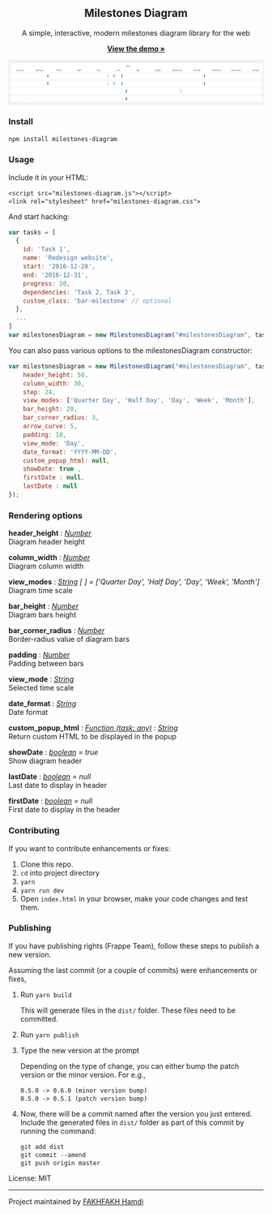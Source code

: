 <div align="center">
    <h2>Milestones Diagram</h2>
    <p align="center">
        <p>A simple, interactive, modern milestones diagram library for the web</p>
        <a href="https://github.com/Hamdi-FAKHFAKH/Milestones-Diagram.git">
            <b>View the demo »</b>
        </a>
    </p>
</div>

<p align="center">
    <a href="https://github.com/Hamdi-FAKHFAKH/Milestones-Diagram.git">
        <img src="https://github.com/Hamdi-FAKHFAKH/Milestones-Diagram/blob/main/milestones-diagram.png" align="center">
    </a>
</p>

### Install
```
npm install milestones-diagram
```

### Usage
Include it in your HTML:
```
<script src="milestones-diagram.js"></script>
<link rel="stylesheet" href="milestones-diagram.css">
```

And start hacking:
```js
var tasks = [
  {
    id: 'Task 1',
    name: 'Redesign website',
    start: '2016-12-28',
    end: '2016-12-31',
    progress: 20,
    dependencies: 'Task 2, Task 3',
    custom_class: 'bar-milestone' // optional
  },
  ...
]
var milestonesDiagram = new MilestonesDiagram("#milestonesDiagram", tasks);
```

You can also pass various options to the milestonesDiagram constructor:
```js
var milestonesDiagram = new MilestonesDiagram("#milestonesDiagram", tasks, {
    header_height: 50,
    column_width: 30,
    step: 24,
    view_modes: ['Quarter Day', 'Half Day', 'Day', 'Week', 'Month'],
    bar_height: 20,
    bar_corner_radius: 3,
    arrow_curve: 5,
    padding: 18,
    view_mode: 'Day',
    date_format: 'YYYY-MM-DD',
    custom_popup_html: null,
    showDate: true ,
    firstDate : null,
    lastDate : null
});
```


### Rendering options
**header_height** : *[*Number*](https://developer.mozilla.org/fr/docs/Web/JavaScript/Reference/Global_Objects/Number)*  
Diagram header height  

**column_width** : *[*Number*](https://developer.mozilla.org/fr/docs/Web/JavaScript/Reference/Global_Objects/Number)*   
Diagram column width  

**view_modes** : *[String](https://developer.mozilla.org/fr/docs/Web/JavaScript/Reference/Global_Objects/String) [ ] = ['Quarter Day', 'Half Day', 'Day', 'Week', 'Month']*  
Diagram time scale  

**bar_height** : *[*Number*](https://developer.mozilla.org/fr/docs/Web/JavaScript/Reference/Global_Objects/Number)*    
Diagram bars height  

**bar_corner_radius** : *[*Number*](https://developer.mozilla.org/fr/docs/Web/JavaScript/Reference/Global_Objects/Number)*  
Border-radius value of diagram bars 

**padding** : *[*Number*](https://developer.mozilla.org/fr/docs/Web/JavaScript/Reference/Global_Objects/Number)*  
Padding between bars 

**view_mode** : *[String](https://developer.mozilla.org/fr/docs/Web/JavaScript/Reference/Global_Objects/String)*      
Selected time scale

**date_format** : *[String](https://developer.mozilla.org/fr/docs/Web/JavaScript/Reference/Global_Objects/String)*  
Date format  

**custom_popup_html** : *[Function (task: any)](https://developer.mozilla.org/fr/docs/Web/JavaScript/Reference/Global_Objects/Function) : [String](https://developer.mozilla.org/fr/docs/Web/JavaScript/Reference/Global_Objects/String)*   
Return custom HTML to be displayed in the popup  

**showDate** : *[boolean](https://developer.mozilla.org/fr/docs/Web/JavaScript/Reference/Global_Objects/Boolean) = true*  
Show diagram header  

**lastDate** : *[boolean](https://developer.mozilla.org/fr/docs/Web/JavaScript/Reference/Global_Objects/Boolean) = null*  
Last date to display in header

**firstDate** : *[boolean](https://developer.mozilla.org/fr/docs/Web/JavaScript/Reference/Global_Objects/Boolean) = null*  
First date to display in the header  

### Contributing
If you want to contribute enhancements or fixes:

1. Clone this repo.
2. `cd` into project directory
3. `yarn`
4. `yarn run dev`
5. Open `index.html` in your browser, make your code changes and test them.

### Publishing
If you have publishing rights (Frappe Team), follow these steps to publish a new version.

Assuming the last commit (or a couple of commits) were enhancements or fixes,

1. Run `yarn build`

   This will generate files in the `dist/` folder. These files need to be committed.
1. Run `yarn publish`
1. Type the new version at the prompt

   Depending on the type of change, you can either bump the patch version or the minor version.
   For e.g.,
   ```
   0.5.0 -> 0.6.0 (minor version bump)
   0.5.0 -> 0.5.1 (patch version bump)
   ```
1. Now, there will be a commit named after the version you just entered. Include the generated files in `dist/` folder as part of this commit by running the command:
   ```
   git add dist
   git commit --amend
   git push origin master
   ```

License: MIT

------------------
Project maintained by [FAKHFAKH Hamdi](https://github.com/Hamdi-FAKHFAKH)